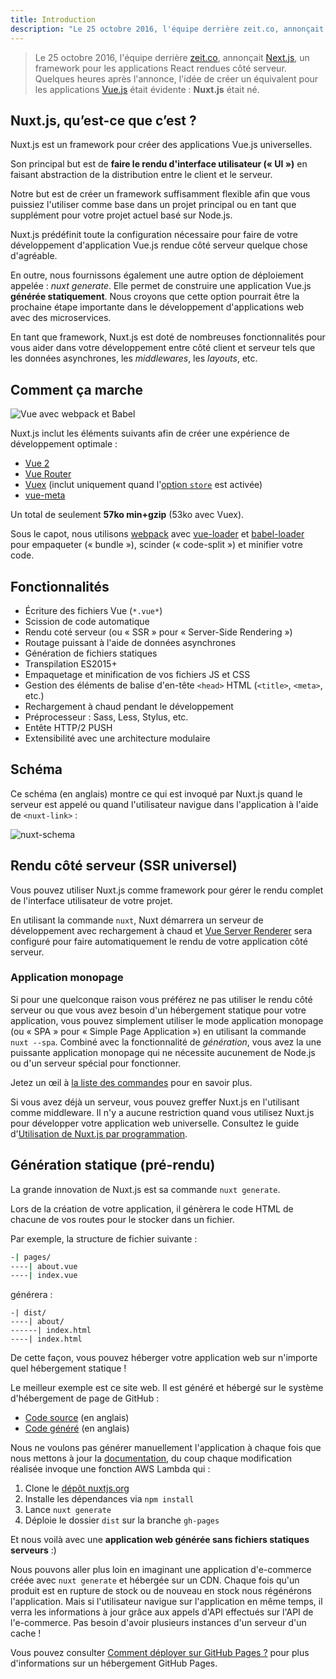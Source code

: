```yaml
---
title: Introduction
description: "Le 25 octobre 2016, l'équipe derrière zeit.co, annonçait Next.js, un framework pour les applications React rendues côté serveur. Quelques heures après l'annonce, l'idée de créer un équivalent pour les applications Vue.js était évidente : Nuxt.js était né."
---
```


> Le 25 octobre 2016, l'équipe derrière [zeit.co](https://zeit.co/), annonçait [Next.js](https://zeit.co/blog/next), un framework pour les applications React rendues côté serveur. Quelques heures après l'annonce, l'idée de créer un équivalent pour les applications [Vue.js](https://fr.vuejs.org) était évidente : **Nuxt.js** était né.

## Nuxt.js, qu’est-ce que c’est ?

Nuxt.js est un framework pour créer des applications Vue.js universelles.

Son principal but est de **faire le rendu d'interface utilisateur (« UI »)** en faisant abstraction de la distribution entre le client et le serveur.

Notre but est de créer un framework suffisamment flexible afin que vous puissiez l'utiliser comme base dans un projet principal ou en tant que supplément pour votre projet actuel basé sur Node.js.

Nuxt.js prédéfinit toute la configuration nécessaire pour faire de votre développement d'application Vue.js rendue côté serveur quelque chose d'agréable.

En outre, nous fournissons également une autre option de déploiement appelée : *nuxt generate*. Elle permet de construire une application Vue.js **générée statiquement**.
Nous croyons que cette option pourrait être la prochaine étape importante dans le développement d'applications web avec des microservices.

En tant que framework, Nuxt.js est doté de nombreuses fonctionnalités pour vous aider dans votre développement entre côté client et serveur tels que les données asynchrones, les *middlewares*, les *layouts*, etc.

## Comment ça marche

![Vue avec webpack et Babel](https://i.imgur.com/avEUftE.png)

Nuxt.js inclut les éléments suivants afin de créer une expérience de développement optimale :

- [Vue 2](https://fr.vuejs.org/)
- [Vue Router](https://router.vuejs.org/fr/)
- [Vuex](https://ssr.vuejs.org/fr/) (inclut uniquement quand l'[option `store`](/guide/vuex-store) est activée)
- [vue-meta](https://github.com/declandewet/vue-meta)

Un total de seulement **57ko min+gzip** (53ko avec Vuex).

Sous le capot, nous utilisons [webpack](https://github.com/webpack/webpack) avec [vue-loader](https://github.com/vuejs/vue-loader) et [babel-loader](https://github.com/babel/babel-loader) pour empaqueter (« bundle »), scinder (« code-split ») et minifier votre code.

## Fonctionnalités

- Écriture des fichiers Vue (`*.vue*`)
- Scission de code automatique
- Rendu coté serveur (ou « SSR » pour « Server-Side Rendering »)
- Routage puissant à l'aide de données asynchrones
- Génération de fichiers statiques
- Transpilation ES2015+
- Empaquetage et minification de vos fichiers JS et CSS
- Gestion des éléments de balise d'en-tête `<head>` HTML (`<title>`, `<meta>`, etc.)
- Rechargement à chaud pendant le développement
- Préprocesseur : Sass, Less, Stylus, etc.
- Entête HTTP/2 PUSH
- Extensibilité avec une architecture modulaire

## Schéma

Ce schéma (en anglais) montre ce qui est invoqué par Nuxt.js quand le serveur est appelé ou quand l'utilisateur navigue dans l'application à l'aide de `<nuxt-link>` :

![nuxt-schema](/nuxt-schema.svg)

## Rendu côté serveur (SSR universel)

Vous pouvez utiliser Nuxt.js comme framework pour gérer le rendu complet de l'interface utilisateur de votre projet.

En utilisant la commande `nuxt`, Nuxt démarrera un serveur de développement avec rechargement à chaud et [Vue Server Renderer](https://ssr.vuejs.org/fr/) sera configuré pour faire automatiquement le rendu de votre application côté serveur.

### Application monopage

Si pour une quelconque raison vous préférez ne pas utiliser le rendu côté serveur ou que vous avez besoin d'un hébergement statique pour votre application, vous pouvez simplement utiliser le mode application monopage (ou « SPA » pour « Simple Page Application ») en utilisant la commande `nuxt --spa`. Combiné avec la fonctionnalité de *génération*, vous avez la une puissante application monopage qui ne nécessite aucunement de Node.js ou d'un serveur spécial pour fonctionner.

Jetez un œil à [la liste des commandes](/guide/commands) pour en savoir plus.

Si vous avez déjà un serveur, vous pouvez greffer Nuxt.js en l'utilisant comme middleware. Il n'y a aucune restriction quand vous utilisez Nuxt.js pour développer votre application web universelle. Consultez le guide d'[Utilisation de Nuxt.js par programmation](/api/nuxt).

## Génération statique (pré-rendu)

La grande innovation de Nuxt.js est sa commande `nuxt generate`.

Lors de la création de votre application, il génèrera le code HTML de chacune de vos routes pour le stocker dans un fichier.

Par exemple, la structure de fichier suivante :

```bash
-| pages/
----| about.vue
----| index.vue
```

générera :

```
-| dist/
----| about/
------| index.html
----| index.html
```

De cette façon, vous pouvez héberger votre application web sur n'importe quel hébergement statique !

Le meilleur exemple est ce site web. Il est généré et hébergé sur le système d'hébergement de page de GitHub :

- [Code source](https://github.com/nuxt/nuxtjs.org) (en anglais)
- [Code généré](https://github.com/nuxt/nuxtjs.org/tree/gh-pages) (en anglais)

Nous ne voulons pas générer manuellement l'application à chaque fois que nous mettons à jour la [documentation](https://github.com/nuxt/docs), du coup chaque modification réalisée invoque une fonction AWS Lambda qui :

1. Clone le [dépôt nuxtjs.org](https://github.com/nuxt/nuxtjs.org)
2. Installe les dépendances via `npm install`
3. Lance `nuxt generate`
4. Déploie le dossier `dist` sur la branche `gh-pages`

Et nous voilà avec une **application web générée sans fichiers statiques serveurs** :)

Nous pouvons aller plus loin en imaginant une application d'e-commerce créée avec `nuxt generate` et hébergée sur un CDN. Chaque fois qu'un produit est en rupture de stock ou de nouveau en stock nous régénérons l'application. Mais si l'utilisateur navigue sur l'application en même temps, il verra les informations à jour grâce aux appels d'API effectués sur l'API de l'e-commerce. Pas besoin d'avoir plusieurs instances d'un serveur d'un cache !

<div class="Alert">

Vous pouvez consulter [Comment déployer sur GitHub Pages ?](/faq/github-pages) pour plus d'informations sur un hébergement GitHub Pages.

</div>
